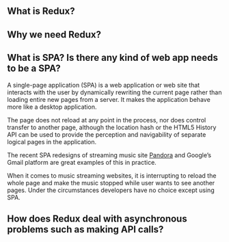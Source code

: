 ## What is Redux?

## Why we need Redux?

## What is SPA? Is there any kind of web app needs to be a SPA?

A single-page application (SPA) is a web application or web site that interacts with the user by dynamically rewriting the current page rather than loading entire new pages from a server. It makes the application behave more like a desktop application.  

The page does not reload at any point in the process, nor does control transfer to another page, although the location hash or the HTML5 History API can be used to provide the perception and navigability of separate logical pages in the application.  

The recent SPA redesigns of streaming music site [Pandora](https://www.pandora.com/) and Google’s Gmail platform are great examples of this in practice.  
 
When it comes to music streaming websites, it is interrupting to reload the whole page and make the music stopped while user wants to see another pages. Under the circumstances developers have no choice except using SPA.  

## How does Redux deal with asynchronous problems such as making API calls?

